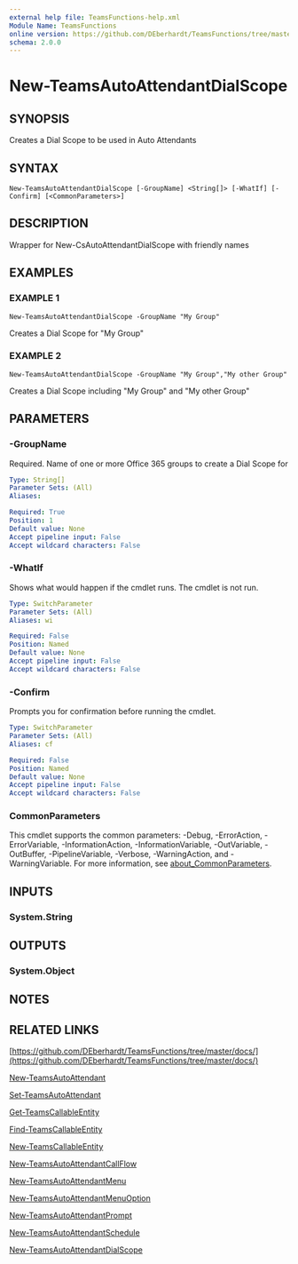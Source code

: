 ```yaml
---
external help file: TeamsFunctions-help.xml
Module Name: TeamsFunctions
online version: https://github.com/DEberhardt/TeamsFunctions/tree/master/docs/
schema: 2.0.0
---
```


# New-TeamsAutoAttendantDialScope

## SYNOPSIS
Creates a Dial Scope to be used in Auto Attendants

## SYNTAX

```
New-TeamsAutoAttendantDialScope [-GroupName] <String[]> [-WhatIf] [-Confirm] [<CommonParameters>]
```

## DESCRIPTION
Wrapper for New-CsAutoAttendantDialScope with friendly names

## EXAMPLES

### EXAMPLE 1
```
New-TeamsAutoAttendantDialScope -GroupName "My Group"
```

Creates a Dial Scope for "My Group"

### EXAMPLE 2
```
New-TeamsAutoAttendantDialScope -GroupName "My Group","My other Group"
```

Creates a Dial Scope including "My Group" and "My other Group"

## PARAMETERS

### -GroupName
Required.
Name of one or more Office 365 groups to create a Dial Scope for

```yaml
Type: String[]
Parameter Sets: (All)
Aliases:

Required: True
Position: 1
Default value: None
Accept pipeline input: False
Accept wildcard characters: False
```

### -WhatIf
Shows what would happen if the cmdlet runs.
The cmdlet is not run.

```yaml
Type: SwitchParameter
Parameter Sets: (All)
Aliases: wi

Required: False
Position: Named
Default value: None
Accept pipeline input: False
Accept wildcard characters: False
```

### -Confirm
Prompts you for confirmation before running the cmdlet.

```yaml
Type: SwitchParameter
Parameter Sets: (All)
Aliases: cf

Required: False
Position: Named
Default value: None
Accept pipeline input: False
Accept wildcard characters: False
```

### CommonParameters
This cmdlet supports the common parameters: -Debug, -ErrorAction, -ErrorVariable, -InformationAction, -InformationVariable, -OutVariable, -OutBuffer, -PipelineVariable, -Verbose, -WarningAction, and -WarningVariable. For more information, see [about_CommonParameters](http://go.microsoft.com/fwlink/?LinkID=113216).

## INPUTS

### System.String
## OUTPUTS

### System.Object
## NOTES

## RELATED LINKS

[https://github.com/DEberhardt/TeamsFunctions/tree/master/docs/](https://github.com/DEberhardt/TeamsFunctions/tree/master/docs/)

[New-TeamsAutoAttendant]()

[Set-TeamsAutoAttendant]()

[Get-TeamsCallableEntity]()

[Find-TeamsCallableEntity]()

[New-TeamsCallableEntity]()

[New-TeamsAutoAttendantCallFlow]()

[New-TeamsAutoAttendantMenu]()

[New-TeamsAutoAttendantMenuOption]()

[New-TeamsAutoAttendantPrompt]()

[New-TeamsAutoAttendantSchedule]()

[New-TeamsAutoAttendantDialScope]()

